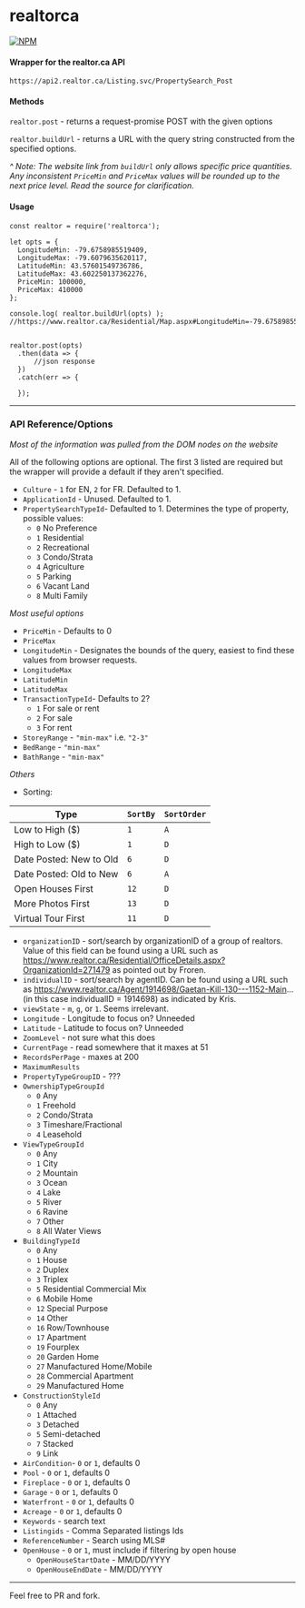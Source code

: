 # realtorca       
[![NPM](https://nodei.co/npm/realtorca.png)](https://npmjs.org/package/realtorca)



#### Wrapper for the realtor.ca API

`https://api2.realtor.ca/Listing.svc/PropertySearch_Post`

#### Methods

`realtor.post` - returns a request-promise POST with the given options

`realtor.buildUrl` - returns a URL with the query string constructed from the specified options.

*^ Note: The website link from `buildUrl` only allows specific price quantities. Any inconsistent `PriceMin` and `PriceMax` values will be rounded up to the next price level. Read the source for clarification.*

#### Usage

```
const realtor = require('realtorca');

let opts = {
  LongitudeMin: -79.6758985519409,
  LongitudeMax: -79.6079635620117,
  LatitudeMin: 43.57601549736786,
  LatitudeMax: 43.602250137362276,
  PriceMin: 100000,
  PriceMax: 410000
};

console.log( realtor.buildUrl(opts) );
//https://www.realtor.ca/Residential/Map.aspx#LongitudeMin=-79.6758985519409&LongitudeMax=-79.6079635620117&LatitudeMin=43.57601549736786&LatitudeMax=43.602250137362276&PriceMin=100000&PriceMax=425000


realtor.post(opts)
  .then(data => {
      //json response
  })
  .catch(err => {

  });
```

-----

### API Reference/Options
*Most of the information was pulled from the DOM nodes on the website*

All of the following options are optional. The first 3 listed are required but the wrapper will provide a default if they aren't specified.

* `Culture` - `1` for EN, `2` for FR. Defaulted to 1.
* `ApplicationId` - Unused. Defaulted to 1.
* `PropertySearchTypeId`- Defaulted to 1. Determines the type of property, possible values:
    * `0` No Preference
    * `1` Residential
    * `2` Recreational
    * `3` Condo/Strata
    * `4` Agriculture
    * `5` Parking
    * `6` Vacant Land
    * `8` Multi Family

*Most useful options*

* `PriceMin` - Defaults to 0
* `PriceMax`
* `LongitudeMin` - Designates the bounds of the query, easiest to find these values from browser requests.
* `LongitudeMax`
* `LatitudeMin`
* `LatitudeMax`
* `TransactionTypeId`- Defaults to 2?
    * `1` For sale or rent
    * `2` For sale
    * `3` For rent
* `StoreyRange` - ``"min-max"`` i.e. `"2-3"`
* `BedRange` - `"min-max"`
* `BathRange` - `"min-max"`

*Others*

* Sorting:

Type | `SortBy` | `SortOrder`
---- | -------- | -----------
Low to High ($) | `1` | `A`
High to Low ($) | `1` | `D`
Date Posted: New to Old | `6` | `D`
Date Posted: Old to New | `6` | `A`
Open Houses First | `12` | `D`
More Photos First | `13` | `D`
Virtual Tour First | `11` | `D`

* `organizationID` - sort/search by organizationID of a group of realtors. Value of this field can be found using a URL such as https://www.realtor.ca/Residential/OfficeDetails.aspx?OrganizationId=271479 as pointed out by Froren.
* `individualID` - sort/search by agentID. Can be found using a URL such as https://www.realtor.ca/Agent/1914698/Gaetan-Kill-130---1152-Main... (in this case individualID = 1914698) as indicated by Kris.
* `viewState` - `m`, `g`, or `1`. Seems irrelevant.
* `Longitude` - Longitude to focus on? Unneeded
* `Latitude` - Latitude to focus on? Unneeded
* `ZoomLevel` - not sure what this does
* `CurrentPage` - read somewhere that it maxes at 51
* `RecordsPerPage` - maxes at 200
* `MaximumResults`
* `PropertyTypeGroupID` - ???
* `OwnershipTypeGroupId`
    * `0` Any
    * `1` Freehold
    * `2` Condo/Strata
    * `3` Timeshare/Fractional
    * `4` Leasehold
* `ViewTypeGroupId`
    * `0` Any
    * `1` City
    * `2` Mountain
    * `3` Ocean
    * `4` Lake
    * `5` River
    * `6` Ravine
    * `7` Other
    * `8` All Water Views
* `BuildingTypeId`
    * `0` Any
    * `1` House
    * `2` Duplex
    * `3` Triplex
    * `5` Residential Commercial Mix
    * `6` Mobile Home
    * `12` Special Purpose
    * `14` Other
    * `16` Row/Townhouse
    * `17` Apartment
    * `19` Fourplex
    * `20` Garden Home
    * `27` Manufactured Home/Mobile
    * `28` Commercial Apartment
    * `29` Manufactured Home
* `ConstructionStyleId`
    * `0` Any
    * `1` Attached
    * `3` Detached
    * `5` Semi-detached
    * `7` Stacked
    * `9` Link
* `AirCondition`- `0` or `1`, defaults 0
* `Pool` - `0` or `1`, defaults 0
* `Fireplace` - `0` or `1`, defaults 0
* `Garage` - `0` or `1`, defaults 0
* `Waterfront` - `0` or `1`, defaults 0
* `Acreage` - `0` or `1`, defaults 0
* `Keywords` - search text
* `Listingids` - Comma Separated listings Ids
* `ReferenceNumber` - Search using MLS#
* `OpenHouse` - `0` or `1`, must include if filtering by open house
    * `OpenHouseStartDate` - MM/DD/YYYY
    * `OpenHouseEndDate` - MM/DD/YYYY

---------------------------------

Feel free to PR and fork.
